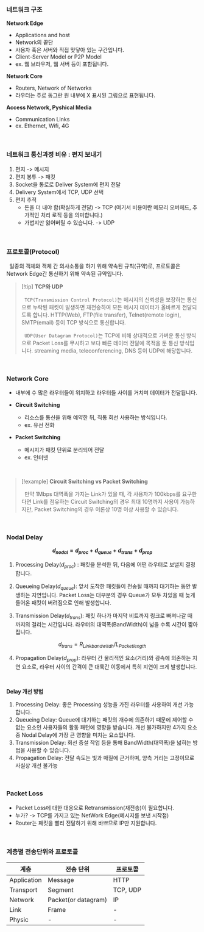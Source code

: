 ### 네트워크 구조

**Network Edge**

- Applications and host
- Network의 끝단
- 사용자 혹은 서버와 직접 맞닿아 있는 구간입니다.
- Client-Server Model or P2P Model
- ex. 웹 브라우저, 웹 서버 등이 포함됩니다.

**Network Core**

- Routers, Network of Networks
- 라우터는 주로 동그란 원 내부에 X 표시된 그림으로 표현됩니다.

**Access Network, Pyshical Media**

- Communication Links
- ex. Ethernet, Wifi, 4G

<br>

### 네트워크 통신과정 비유 : 편지 보내기

1. 편지 -> 메시지
2. 편지 봉투 -> 패킷
3. Socket을 통로로 Deliver System에 편지 전달
4. Delivery System에서 TCP, UDP 선택
5. 편지 추적
   - 돈을 더 내야 함(확실하게 전달) -> TCP (여기서 비용이란 메모리 오버헤드, 추가적인 처리 로직 등을 의미합니다.)
   - 가볍지만 잃어버릴 수 있습니다. -> UDP

<br>

### 프로토콜(Protocol)

&nbsp;&nbsp;일종의 객체와 객체 간 의사소통을 하기 위해 약속된 규칙(규약)로, 프로토콜은 Network Edge간 통신하기 위해 약속된 규약입니다.

> [!tip] **TCP와 UDP**
>
> &nbsp;&nbsp;`TCP(Transmission Control Protocol)`는 메시지의 신뢰성을 보장하는 통신으로 누락된 패킷이 발생하면 재전송하여 모든 메시지 데이터가 올바르게 전달되도록 합니다. HTTP(Web), FTP(file transfer), Telnet(remote login), SMTP(email) 등이 TCP 방식으로 통신합니다.
>
> &nbsp;&nbsp;`UDP(User Datagram Protocol)`는 TCP에 비해 상대적으로 가벼운 통신 방식으로 Packet Loss를 무시하고 보다 빠른 데이터 전달에 목적을 둔 통신 방식입니다. streaming media, teleconferencing, DNS 등이 UDP에 해당합니다.

<br>

### Network Core

- 내부에 수 많은 라우터들이 위치하고 라우터들 사이를 거치며 데이터가 전달됩니다.

- **Circuit Switching**
  - 리소스를 통신을 위해 예약한 뒤, 직통 회선 사용하는 방식입니다.
  - ex. 유선 전화
- **Packet Switching**

  - 메시지가 패킷 단위로 분리되어 전달
  - ex. 인터넷

<br>

> [!example] **Circuit Switching vs Packet Switching**
>
> &nbsp;&nbsp;만약 1Mbps 대역폭을 가지는 Link가 있을 때, 각 사용자가 100kbps를 요구한다면 Link를 점유하는 Circuit Switching의 경우 최대 10명까지 사용이 가능하지만, Packet Switching의 경우 이론상 10명 이상 사용할 수 있습니다.

<br>

### Nodal Delay

**$$d_{nodal} = d_{proc} + d_{queue} + d_{trans} + d_{prop}$$**

1. Processing Delay($d_{proc}$) : 패킷을 분석한 뒤, 다음에 어떤 라우터로 보낼지 결정합니다.

2. Queueing Delay($d_{queue}$): 앞서 도착한 패킷들이 전송될 때까지 대기하는 동안 발생하는 지연입니다. Packet Loss는 대부분의 경우 Queue가 모두 차있을 때 늦게 들어온 패킷이 버려짐으로 인해 발생합니다.

3. Transmission Delay($d_{trans}$): 패킷 하나가 마지막 비트까지 링크로 빠져나갈 때 까지의 걸리는 시간입니다. 라우터의 대역폭(BandWidth)이 넓을 수록 시간이 짧아집니다.

$$d_{trans} = R_{Link bandwitdh}/L_{Packet length}$$

4. Propagation Delay($d_{prop}$): 라우터 간 물리적인 요소(거리)와 광속에 의존하는 지연 요소로, 라우터 사이의 간격이 큰 대륙간 이동에서 특히 지연이 크게 발생합니다.

<br>

**Delay 개선 방법**

1. Processing Delay: 좋은 Processing 성능을 가진 라우터를 사용하여 개선 가능합니다.
2. Queueing Delay: Queue에 대기하는 패킷의 개수에 의존하기 때문에 제어할 수 없는 요소인 사용자들의 활동 패턴에 영향을 받습니다. 개선 불가하지만 4가지 요소 중 Nodal Delay에 가장 큰 영향을 미치는 요소입니다.
3. Transmission Delay: 회선 증설 작업 등을 통해 BandWidth(대역폭)을 넓히는 방법을 사용할 수 있습니다.
4. Propagation Delay: 전달 속도는 빛과 매질에 근거하며, 양측 거리는 고정이므로 사실상 개선 불가능

<br>

### Packet Loss

- Packet Loss에 대한 대응으로 Retransmission(재전송)이 필요합니다.
- 누가? -> TCP를 가지고 있는 NetWork Edge(메시지를 보낸 시작점)
- Router는 패킷을 빨리 전달하기 위해 바쁘므로 IP만 지원합니다.

<br>

### 계층별 전송단위와 프로토콜

| 계층 | 전송 단위 | 프로토콜 |
| --- | --- | --- |
| Application | Message | HTTP |
| Transport | Segment | TCP, UDP |
| Network | Packet(or datagram) | IP |
| Link | Frame | - |
| Physic | - | - |
